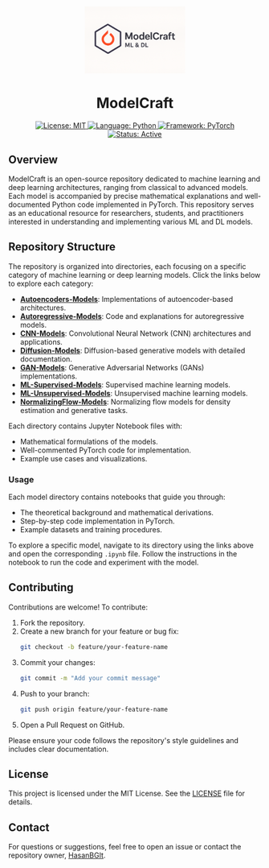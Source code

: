 <p align="center">
  <img src="./logo.png" alt="ModelCraft Logo" width="200"/>
</p>

<h1 align="center">ModelCraft</h1>

<p align="center">
  <a href="https://opensource.org/licenses/MIT">
    <img src="https://img.shields.io/badge/License-MIT-yellow.svg" alt="License: MIT"/>
  </a>
  <a href="https://www.python.org/">
    <img src="https://img.shields.io/badge/Language-Python-blue.svg" alt="Language: Python"/>
  </a>
  <a href="https://pytorch.org/">
    <img src="https://img.shields.io/badge/Framework-PyTorch-orange.svg" alt="Framework: PyTorch"/>
  </a>
  <a href="https://github.com/HasanBGIt/ModelCraft">
    <img src="https://img.shields.io/badge/Status-Active-green.svg" alt="Status: Active"/>
  </a>
</p>

## Overview

ModelCraft is an open-source repository dedicated to machine learning and deep learning architectures, ranging from classical to advanced models. Each model is accompanied by precise mathematical explanations and well-documented Python code implemented in PyTorch. This repository serves as an educational resource for researchers, students, and practitioners interested in understanding and implementing various ML and DL models.

## Repository Structure

The repository is organized into directories, each focusing on a specific category of machine learning or deep learning models. Click the links below to explore each category:

- [**Autoencoders-Models**](./Autoencoders-Models): Implementations of autoencoder-based architectures.
- [**Autoregressive-Models**](./Autoregressive-Models): Code and explanations for autoregressive models.
- [**CNN-Models**](./CNN-Models): Convolutional Neural Network (CNN) architectures and applications.
- [**Diffusion-Models**](./Diffusion-Models): Diffusion-based generative models with detailed documentation.
- [**GAN-Models**](./GAN-Models): Generative Adversarial Networks (GANs) implementations.
- [**ML-Supervised-Models**](./ML-Supervised-Models): Supervised machine learning models.
- [**ML-Unsupervised-Models**](./ML-Unsupervised-Models): Unsupervised machine learning models.
- [**NormalizingFlow-Models**](./NormalizingFlow-Models): Normalizing flow models for density estimation and generative tasks.

Each directory contains Jupyter Notebook files with:
- Mathematical formulations of the models.
- Well-commented PyTorch code for implementation.
- Example use cases and visualizations.

### Usage

Each model directory contains notebooks that guide you through:
- The theoretical background and mathematical derivations.
- Step-by-step code implementation in PyTorch.
- Example datasets and training procedures.

To explore a specific model, navigate to its directory using the links above and open the corresponding `.ipynb` file. Follow the instructions in the notebook to run the code and experiment with the model.

## Contributing

Contributions are welcome! To contribute:
1. Fork the repository.
2. Create a new branch for your feature or bug fix:
   ```bash
   git checkout -b feature/your-feature-name
   ```
3. Commit your changes:
   ```bash
   git commit -m "Add your commit message"
   ```
4. Push to your branch:
   ```bash
   git push origin feature/your-feature-name
   ```
5. Open a Pull Request on GitHub.

Please ensure your code follows the repository's style guidelines and includes clear documentation.

## License

This project is licensed under the MIT License. See the [LICENSE](LICENSE) file for details.

## Contact

For questions or suggestions, feel free to open an issue or contact the repository owner, [HasanBGIt](https://github.com/HasanBGIt).
